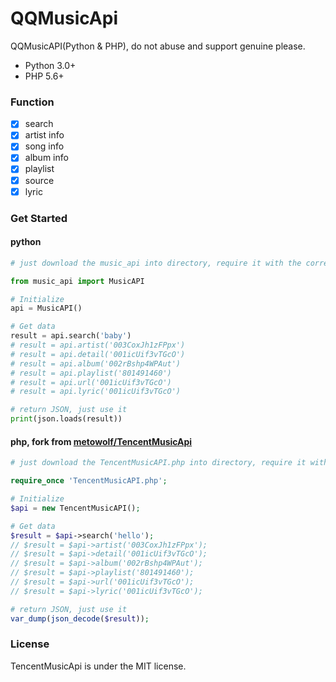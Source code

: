# QQMusicApi
QQMusicAPI(Python & PHP), do not abuse and support genuine please.
- Python 3.0+
- PHP 5.6+

### Function
 - [x] search
 - [x] artist info
 - [x] song info
 - [x] album info
 - [x] playlist
 - [x] source
 - [x] lyric

### Get Started

#### python
```python
# just download the music_api into directory, require it with the correct path.

from music_api import MusicAPI

# Initialize
api = MusicAPI()

# Get data
result = api.search('baby')
# result = api.artist('003CoxJh1zFPpx')
# result = api.detail('001icUif3vTGcO')
# result = api.album('002rBshp4WPAut')
# result = api.playlist('801491460')
# result = api.url('001icUif3vTGcO')
# result = api.lyric('001icUif3vTGcO')

# return JSON, just use it
print(json.loads(result))
```

#### php, fork from [metowolf/TencentMusicApi](https://github.com/metowolf/TencentMusicApi)
```php
# just download the TencentMusicAPI.php into directory, require it with the correct path.

require_once 'TencentMusicAPI.php';

# Initialize
$api = new TencentMusicAPI();

# Get data
$result = $api->search('hello');
// $result = $api->artist('003CoxJh1zFPpx');
// $result = $api->detail('001icUif3vTGcO');
// $result = $api->album('002rBshp4WPAut');
// $result = $api->playlist('801491460');
// $result = $api->url('001icUif3vTGcO');
// $result = $api->lyric('001icUif3vTGcO');

# return JSON, just use it
var_dump(json_decode($result));

```

### License
TencentMusicApi is under the MIT license.
